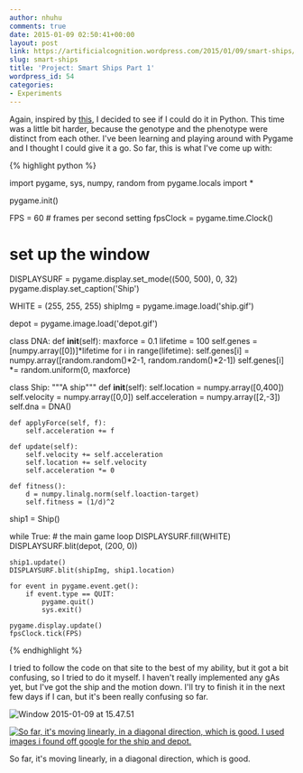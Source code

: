 ```yaml
---
author: nhuhu
comments: true
date: 2015-01-09 02:50:41+00:00
layout: post
link: https://artificialcognition.wordpress.com/2015/01/09/smart-ships/
slug: smart-ships
title: 'Project: Smart Ships Part 1'
wordpress_id: 54
categories:
- Experiments
---
```


Again, inspired by [this](http://natureofcode.com/book/chapter-9-the-evolution-of-code/), I decided to see if I could do it in Python. This time was a little bit harder, because the genotype and the phenotype were distinct from each other. I've been learning and playing around with Pygame and I thought I could give it a go. So far, this is what I've come up with:

{% highlight python %}

import pygame, sys, numpy, random
from pygame.locals import *

pygame.init()

FPS = 60 # frames per second setting
fpsClock = pygame.time.Clock()

# set up the window
DISPLAYSURF = pygame.display.set_mode((500, 500), 0, 32)
pygame.display.set_caption('Ship')

WHITE = (255, 255, 255)
shipImg = pygame.image.load('ship.gif')

depot = pygame.image.load('depot.gif')

class DNA:
    def __init__(self):
        maxforce = 0.1
        lifetime = 100
        self.genes = [numpy.array([0])]*lifetime
        for i in range(lifetime):
            self.genes[i] = numpy.array([random.random()*2-1, random.random()*2-1])
            self.genes[i] *= random.uniform(0, maxforce)

class Ship:
    """A ship"""
    def __init__(self):
        self.location = numpy.array([0,400])
        self.velocity = numpy.array([0,0])
        self.acceleration = numpy.array([2,-3])
        self.dna = DNA()

    def applyForce(self, f):
        self.acceleration += f

    def update(self):
        self.velocity += self.acceleration
        self.location += self.velocity
        self.acceleration *= 0

    def fitness():
        d = numpy.linalg.norm(self.loaction-target)
        self.fitness = (1/d)^2

ship1 = Ship()

while True: # the main game loop
    DISPLAYSURF.fill(WHITE)
    DISPLAYSURF.blit(depot, (200, 0))

    ship1.update()
    DISPLAYSURF.blit(shipImg, ship1.location)

    for event in pygame.event.get():
        if event.type == QUIT:
            pygame.quit()
            sys.exit()

    pygame.display.update()
    fpsClock.tick(FPS)
{% endhighlight %}


I tried to follow the code on that site to the best of my ability, but it got a bit confusing, so I tried to do it myself. I haven't really implemented any gAs yet, but I've got the ship and the motion down. I'll try to finish it in the next few days if I can, but it's been really confusing so far.

![Window 2015-01-09 at 15.47.51](https://artificialcognition.files.wordpress.com/2015/01/window-2015-01-09-at-15-47-51.png?w=290)

[![So far, it's moving linearly, in a diagonal direction, which is good. I used images i found off google for the ship and depot.](https://artificialcognition.files.wordpress.com/2015/01/window-2015-01-09-at-15-47-30.png?w=290)](https://artificialcognition.files.wordpress.com/2015/01/window-2015-01-09-at-15-47-30.png) 

So far, it's moving linearly, in a diagonal direction, which is good.
